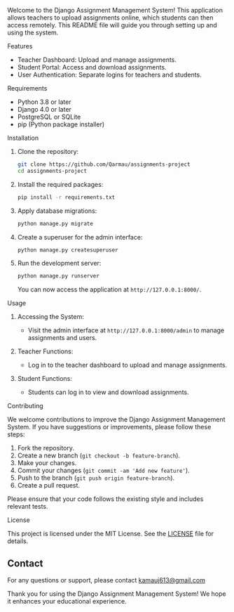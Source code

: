 Welcome to the Django Assignment Management System! This application allows teachers to upload assignments online, which students can then access remotely. This README file will guide you through setting up and using the system.

Features

- Teacher Dashboard: Upload and manage assignments.
- Student Portal: Access and download assignments.
- User Authentication: Separate logins for teachers and students.



 Requirements

- Python 3.8 or later
- Django 4.0 or later
- PostgreSQL or SQLite
- pip (Python package installer)

 Installation

1. Clone the repository:

   ```bash
   git clone https://github.com/Qarmau/assignments-project
   cd assignments-project
   ```

2. Install the required packages:

   ```bash
   pip install -r requirements.txt
   ```

3. Apply database migrations:

   ```bash
   python manage.py migrate
   ```

4. Create a superuser for the admin interface:

   ```bash
   python manage.py createsuperuser
   ```

5. Run the development server:

   ```bash
   python manage.py runserver
   ```

   You can now access the application at `http://127.0.0.1:8000/`.


 Usage

1. Accessing the System:
   - Visit the admin interface at `http://127.0.0.1:8000/admin` to manage assignments and users.

2. Teacher Functions:
   - Log in to the teacher dashboard to upload and manage assignments.

3. Student Functions:
   - Students can log in to view and download assignments.

 Contributing

We welcome contributions to improve the Django Assignment Management System. If you have suggestions or improvements, please follow these steps:

1. Fork the repository.
2. Create a new branch (`git checkout -b feature-branch`).
3. Make your changes.
4. Commit your changes (`git commit -am 'Add new feature'`).
5. Push to the branch (`git push origin feature-branch`).
6. Create a pull request.

Please ensure that your code follows the existing style and includes relevant tests.

License

This project is licensed under the MIT License. See the [LICENSE](LICENSE) file for details.

## Contact

For any questions or support, please contact kamauj613@gmail.com

Thank you for using the Django Assignment Management System! We hope it enhances your educational experience.
